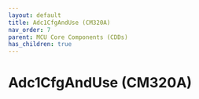 ```yaml
---
layout: default
title: Adc1CfgAndUse (CM320A)
nav_order: 7
parent: MCU Core Components (CDDs)
has_children: true
---
```

# Adc1CfgAndUse (CM320A)
